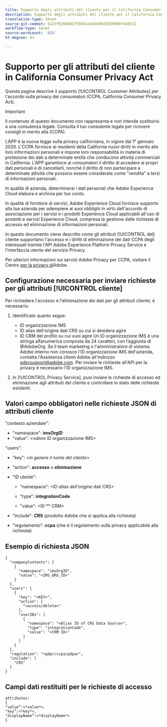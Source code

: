 ```yaml
---
title: Supporto degli attributi del cliente per il California Consumer Privacy Act
description: Supporto degli attributi del cliente per il California Consumer Privacy Act
translation-type: tm+mt
source-git-commit: 4223f9260865756842ad43b99d2509908f4d6572
workflow-type: tm+mt
source-wordcount: '433'
ht-degree: 4%

---
```



# Supporto per gli attributi del cliente in California Consumer Privacy Act

Questa pagina descrive il supporto [!UICONTROL Customer Attributes] per l&#39;accordo sulla privacy dei consumatori (CCPA, California Consumer Privacy Act).

>[!IMPORTANT]
>
>Il contenuto di questo documento non rappresenta e non intende sostituirsi a una consulenza legale. Consulta il tuo consulente legale per ricevere consigli in merito alla (CCPA).

L’APP è la nuova legge sulla privacy californiana, in vigore dal 1° gennaio 2020. L&#39;CCPA fornisce ai residenti della California nuovi diritti in merito alle loro informazioni personali e impone loro responsabilità in materia di protezione dei dati a determinate entità che conducono attività commerciali in California. L&#39;APP garantisce ai consumatori il diritto di accedere ai propri dati personali e di cancellarli, nonché il diritto di non partecipare a determinate attività che possono essere considerate come &quot;vendita&quot; a terzi di informazioni personali.

In qualità di azienda, determinerai i dati personali che Adobe Experience Cloud elabora e archivia per tuo conto.

In qualità di fornitore di servizi, Adobe Experience Cloud fornisce supporto alla tua azienda per adempiere ai suoi obblighi in virtù dell&#39;accordo di associazione per i servizi e i prodotti Experience Cloud applicabili all&#39;uso di prodotti e servizi Experience Cloud, compresa la gestione delle richieste di accesso ed eliminazione di informazioni personali.

In questo documento viene descritto come gli attributi [!UICONTROL del] cliente supportano l&#39;accesso e i diritti di eliminazione dei dati CCPA degli interessati tramite l&#39;API Adobe Experience Platform Privacy Service e l&#39;interfaccia utente del servizio Privacy.

Per ulteriori informazioni sui servizi Adobe Privacy per CCPA, visitare il Centro [per la privacy di](https://www.adobe.com/privacy/ccpa.html)Adobe.

## Configurazione necessaria per inviare richieste per gli attributi [!UICONTROL cliente]

Per richiedere l&#39;accesso e l&#39;eliminazione dei dati per gli attributi cliente, è necessario:

1. Identificate quanto segue:

   * ID organizzazione IMS
   * ID alias dell&#39;origine dati CRS su cui si desidera agire
   * ID CRM del profilo su cui vuoi agire
   Un ID organizzazione IMS è una stringa alfanumerica composta da 24 caratteri, con l’aggiunta di @AdobeOrg. Se il team marketing o l&#39;amministratore di sistema Adobe interno non conosce l&#39;ID organizzazione IMS dell&#39;azienda, contatta l&#39;Assistenza clienti Adobe all&#39;indirizzo gdprsupport@adobe.com. Per inviare le richieste all&#39;API per la privacy è necessario l&#39;ID organizzazione IMS.

1. In [!UICONTROL Privacy Service], puoi inviare le richieste di accesso ed eliminazione agli attributi del cliente e controllare lo stato delle richieste esistenti.

## Valori campo obbligatori nelle richieste JSON di attributi  cliente

&quot;contesto aziendale&quot;:

* &quot;namespace&quot;: **imsOrgID**
* &quot;value&quot;: &lt;*valore* ID organizzazione IMS>

&quot;users&quot;:

* &quot;key&quot;: &lt;*in genere il nome del cliente*>

* &quot;action&quot;: **accesso** o **eliminazione**

* &quot;ID utente&quot;:

   * &quot;namespace&quot;: &lt;ID *alias dell&#39;origine* dati CRS>

   * &quot;type&quot;: **integrationCode**

   * &quot;value&quot;: &lt;ID ** CRM>

* &quot;include&quot;: **CRS** (prodotto Adobe che si applica alla richiesta)

* &quot;regolamento&quot;: **ccpa** (che è il regolamento sulla privacy applicabile alla richiesta)

## Esempio di richiesta JSON

```
{
  "companyContexts": [
    {
      "namespace": "imsOrgID",
      "value": "<IMS_ORG_ID>"
    }
  ],
  "users": [
    {
      "key": "<KEY>",
      "action": [
        "<access/delete>"
      ],
      "userIDs": [
        {
          "namespace": "<Alias ID of CRS Data Source>",
          "type": "integrationCode",
          "value": "<CRM ID>"
        }
      ]
    }
  ],
  "regulation": "<gdpr/ccpa/pdpa>",
  "include": [
    "CRS"
  ]
}
```

## Campi dati restituiti per le richieste di accesso

```
attributes:
{
"value”:<*value*>,
"key”:<*key*>,
"displayName”:<*displayName*>
}
```
